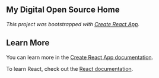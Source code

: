 ## My Digital Open Source Home



_This project was bootstrapped with [Create React App](https://github.com/facebook/create-react-app)._


## Learn More

You can learn more in the [Create React App documentation](https://facebook.github.io/create-react-app/docs/getting-started).

To learn React, check out the [React documentation](https://reactjs.org/).


